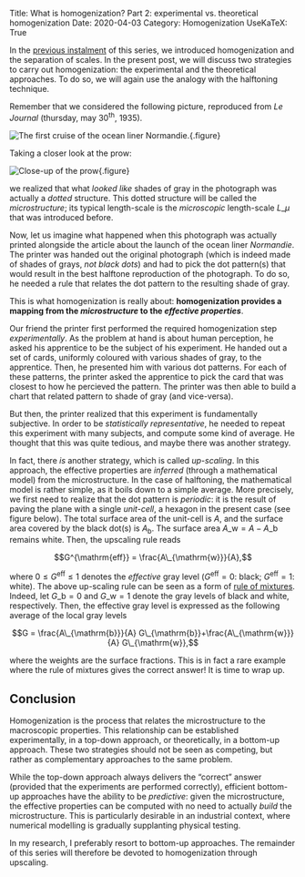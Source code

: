 Title: What is homogenization? Part 2: experimental vs. theoretical homogenization
Date: 2020-04-03
Category: Homogenization
UseKaTeX: True

In the [previous
instalment]({filename}20200402-What_is_homogenization-01.md) of this
series, we introduced homogenization and the separation of scales. In
the present post, we will discuss two strategies to carry out
homogenization: the experimental and the theoretical approaches. To do
so, we will again use the analogy with the halftoning technique.

Remember that we considered the following picture, reproduced from *Le
Journal* (thursday, may 30<sup>th</sup>, 1935).

![The first cruise of the ocean liner Normandie.]({static}What_is_homogenization-01/Normandie.jpg){.figure}

Taking a closer look at the prow:

![Close-up of the prow]({static}What_is_homogenization-01/Normandie-400x300.png){.figure}

we realized that what *looked like* shades of gray in the photograph
was actually a *dotted* structure. This dotted structure will be
called the *microstructure*; its typical length-scale is the
*microscopic* length-scale $L\_\mu$ that was introduced before.

Now, let us imagine what happened when this photograph was actually
printed alongside the article about the launch of the ocean liner
*Normandie*. The printer was handed out the original photograph (which
is indeed made of shades of grays, *not black dots*) and had to pick
the dot pattern(s) that would result in the best halftone reproduction
of the photograph. To do so, he needed a rule that relates the dot
pattern to the resulting shade of gray.

This is what homogenization is really about: **homogenization provides a
mapping from the _microstructure_ to the _effective properties_**.

Our friend the printer first performed the required homogenization
step *experimentally*. As the problem at hand is about human
perception, he asked his apprentice to be the subject of his
experiment. He handed out a set of cards, uniformly coloured with
various shades of gray, to the apprentice. Then, he presented him with
various dot patterns. For each of these patterns, the printer asked
the apprentice to pick the card that was closest to how he percieved
the pattern. The printer was then able to build a chart that related
pattern to shade of gray (and vice-versa).

But then, the printer realized that this experiment is fundamentally
subjective. In order to be *statistically representative*, he needed
to repeat this experiment with many subjects, and compute some kind of
average. He thought that this was quite tedious, and maybe there was
another strategy.

In fact, there *is* another strategy, which is called *up-scaling*. In
this approach, the effective properties are *inferred* (through a
mathematical model) from the microstructure. In the case of
halftoning, the mathematical model is rather simple, as it boils down
to a simple average. More precisely, we first need to realize that the
dot pattern is *periodic*: it is the result of paving the plane with a
single *unit-cell*, a hexagon in the present case (see figure
below). The total surface area of the unit-cell is $A$, and the
surface area covered by the black dot(s) is $A_{\mathrm{b}}$. The
surface area $A\_{\mathrm{w}}=A-A\_{\mathrm{b}}$ remains white. Then,
the upscaling rule reads

$$G^{\mathrm{eff}} = \frac{A\_{\mathrm{w}}}{A},$$

where $0\leq G^{\mathrm{eff}}\leq 1$ denotes the *effective* gray
level ($G^{\mathrm{eff}}=0$: black; $G^{\mathrm{eff}}=1$: white). The
above up-scaling rule can be seen as a form of [rule of
mixtures](https://en.wikipedia.org/wiki/Rule_of_mixtures). Indeed, let
$G\_{\mathrm{b}}=0$ and $G\_{\mathrm{w}}=1$ denote the gray levels of
black and white, respectively. Then, the effective gray level is
expressed as the following average of the local gray levels

$$G = \frac{A\_{\mathrm{b}}}{A} G\_{\mathrm{b}}+\frac{A\_{\mathrm{w}}}{A} G\_{\mathrm{w}},$$

where the weights are the surface fractions. This is in fact a rare
example where the rule of mixtures gives the correct answer! It is
time to wrap up.

## Conclusion

Homogenization is the process that relates the microstructure to the
macroscopic properties. This relationship can be established
experimentally, in a top-down approach, or theoretically, in a
bottom-up approach. These two strategies should not be
seen as competing, but rather as complementary approaches to the same
problem.

While the top-down approach always delivers the “correct” answer
(provided that the experiments are performed correctly), efficient
bottom-up approaches have the ability to be *predictive*: given the
microstructure, the effective properties can be computed with no need
to actually *build* the microstructure. This is particularly desirable
in an industrial context, where numerical modelling is gradually
supplanting physical testing.

In my research, I preferably resort to bottom-up approaches. The
remainder of this series will therefore be devoted to homogenization
through upscaling.

<!-- -*- coding: utf-8; fill-column: 80 -*- -->
